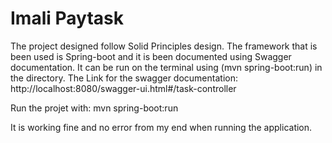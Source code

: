 # Imali Paytask

The project designed follow Solid Principles design. The framework that is been used is Spring-boot and it is been documented using Swagger documentation. It can be run on the terminal using (mvn spring-boot:run) in the directory. The Link for the swagger documentation: http://localhost:8080/swagger-ui.html#/task-controller

Run the projet with: mvn spring-boot:run

It is working fine and no error from my end when running the application.
